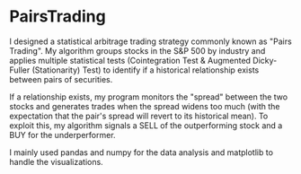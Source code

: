 # PairsTrading

I designed a statistical arbitrage trading strategy commonly known as "Pairs Trading". My algorithm groups stocks in the S&P 500 by industry and applies multiple statistical tests (Cointegration Test & Augmented Dicky-Fuller (Stationarity) Test) to identify if a historical relationship exists between pairs of securities.

If a relationship exists, my program monitors the "spread" between the two stocks and generates trades when the spread widens too much (with the expectation that the pair's spread will revert to its historical mean). To exploit this, my algorithm signals a SELL of the outperforming stock and a BUY for the underperformer.


I mainly used pandas and numpy for the data analysis and matplotlib to handle the visualizations.
